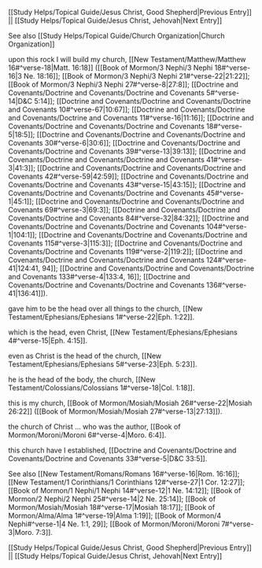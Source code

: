 [[Study Helps/Topical Guide/Jesus Christ, Good Shepherd|Previous Entry]]  ||  [[Study Helps/Topical Guide/Jesus Christ, Jehovah|Next Entry]]

 See also [[Study Helps/Topical Guide/Church Organization|Church Organization]]

 upon this rock I will build my church, [[New Testament/Matthew/Matthew 16#^verse-18|Matt. 16:18]] ([[Book of Mormon/3 Nephi/3 Nephi 18#^verse-16|3 Ne. 18:16]]; [[Book of Mormon/3 Nephi/3 Nephi 21#^verse-22|21:22]]; [[Book of Mormon/3 Nephi/3 Nephi 27#^verse-8|27:8]]; [[Doctrine and Covenants/Doctrine and Covenants/Doctrine and Covenants 5#^verse-14|D&C 5:14]]; [[Doctrine and Covenants/Doctrine and Covenants/Doctrine and Covenants 10#^verse-67|10:67]]; [[Doctrine and Covenants/Doctrine and Covenants/Doctrine and Covenants 11#^verse-16|11:16]]; [[Doctrine and Covenants/Doctrine and Covenants/Doctrine and Covenants 18#^verse-5|18:5]]; [[Doctrine and Covenants/Doctrine and Covenants/Doctrine and Covenants 30#^verse-6|30:6]]; [[Doctrine and Covenants/Doctrine and Covenants/Doctrine and Covenants 39#^verse-13|39:13]]; [[Doctrine and Covenants/Doctrine and Covenants/Doctrine and Covenants 41#^verse-3|41:3]]; [[Doctrine and Covenants/Doctrine and Covenants/Doctrine and Covenants 42#^verse-59|42:59]]; [[Doctrine and Covenants/Doctrine and Covenants/Doctrine and Covenants 43#^verse-15|43:15]]; [[Doctrine and Covenants/Doctrine and Covenants/Doctrine and Covenants 45#^verse-1|45:1]]; [[Doctrine and Covenants/Doctrine and Covenants/Doctrine and Covenants 69#^verse-3|69:3]]; [[Doctrine and Covenants/Doctrine and Covenants/Doctrine and Covenants 84#^verse-32|84:32]]; [[Doctrine and Covenants/Doctrine and Covenants/Doctrine and Covenants 104#^verse-1|104:1]]; [[Doctrine and Covenants/Doctrine and Covenants/Doctrine and Covenants 115#^verse-3|115:3]]; [[Doctrine and Covenants/Doctrine and Covenants/Doctrine and Covenants 119#^verse-2|119:2]]; [[Doctrine and Covenants/Doctrine and Covenants/Doctrine and Covenants 124#^verse-41|124:41, 94]]; [[Doctrine and Covenants/Doctrine and Covenants/Doctrine and Covenants 133#^verse-4|133:4, 16]]; [[Doctrine and Covenants/Doctrine and Covenants/Doctrine and Covenants 136#^verse-41|136:41]]).

 gave him to be the head over all things to the church, [[New Testament/Ephesians/Ephesians 1#^verse-22|Eph. 1:22]].

 which is the head, even Christ, [[New Testament/Ephesians/Ephesians 4#^verse-15|Eph. 4:15]].

 even as Christ is the head of the church, [[New Testament/Ephesians/Ephesians 5#^verse-23|Eph. 5:23]].

 he is the head of the body, the church, [[New Testament/Colossians/Colossians 1#^verse-18|Col. 1:18]].

 this is my church, [[Book of Mormon/Mosiah/Mosiah 26#^verse-22|Mosiah 26:22]] ([[Book of Mormon/Mosiah/Mosiah 27#^verse-13|27:13]]).

 the church of Christ ... who was the author, [[Book of Mormon/Moroni/Moroni 6#^verse-4|Moro. 6:4]].

 this church have I established, [[Doctrine and Covenants/Doctrine and Covenants/Doctrine and Covenants 33#^verse-5|D&C 33:5]].

 See also [[New Testament/Romans/Romans 16#^verse-16|Rom. 16:16]]; [[New Testament/1 Corinthians/1 Corinthians 12#^verse-27|1 Cor. 12:27]]; [[Book of Mormon/1 Nephi/1 Nephi 14#^verse-12|1 Ne. 14:12]]; [[Book of Mormon/2 Nephi/2 Nephi 25#^verse-14|2 Ne. 25:14]]; [[Book of Mormon/Mosiah/Mosiah 18#^verse-17|Mosiah 18:17]]; [[Book of Mormon/Alma/Alma 1#^verse-19|Alma 1:19]]; [[Book of Mormon/4 Nephi#^verse-1|4 Ne. 1:1, 29]]; [[Book of Mormon/Moroni/Moroni 7#^verse-3|Moro. 7:3]].

[[Study Helps/Topical Guide/Jesus Christ, Good Shepherd|Previous Entry]]  ||  [[Study Helps/Topical Guide/Jesus Christ, Jehovah|Next Entry]]